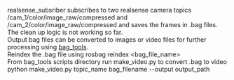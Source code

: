realsense_subsriber subscribes to two realsense camera topics /cam_1/color/image_raw/compressed and /cam_2/color/image_raw/compressed and saves the frames in .bag files.
<br>The clean up logic is not working so far.
<br>Output bag files can be converted to images or video files for further processing using [bag_tools](http://wiki.ros.org/bag_tools).
<br>Reindex the .bag file using rosbag reindex \<bag_file_name\>
<br>From bag_tools scripts directory run make_video.py to convert .bag to video
<br>python make_video.py topic_name bag_filename --output output_path
